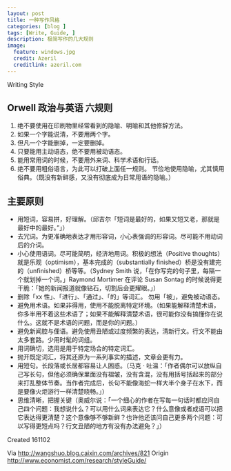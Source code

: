 ```yaml
---
layout: post
title: 一种写作风格
categories: [blog ]
tags: [Write, Guide, ]
description: 极简写作的几大规则
image:
  feature: windows.jpg
  credit: Azeril
  creditlink: azeril.com
---
```



Writing Style

## Orwell 政治与英语 六规则

1. 绝不要使用在印刷物里经常看到的隐喻、明喻和其他修辞方法。
2. 如果一个字能说清，不要用两个字。
3. 但凡一个字能删掉，一定要删掉。
4. 只要能用主动语态，绝不要用被动语态。
5. 能用常用词的时候，不要用外来词、科学术语和行话。
6. 绝不要用粗俗语言，为此可以打破上面任一规则。
节俭地使用隐喻，尤其慎用俗典。（既没有新鲜感，又没有彻底成为日常用语的隐喻。）

## 主要原则

- 用短词，容易拼，好理解。（邱吉尔「短词是最好的，如果又短又老，那就是最好中的最好。”」）
- 去冗词。为更准确地表达才用形容词，小心表强调的形容词。尽可能不用动词后的介词。
- 小心使用语词。尽可能简明，经济地用词。积极的想法（Positive thoughts）就是乐观（optimism），基本完成的（substantially finished）桥是没有建完的（unfinished）桥等等。（Sydney Smith 说，「在你写完的句子里，每隔一个就划掉一个词。」Raymond Mortimer 在评论 Susan Sontag 的时候说得更干脆：「她的新闻报道就像钻石，切割后会更耀眼。」）
- 删除「xx 性」、「进行」、「通过」、「的」等词汇。
勿用「被」，避免被动语态。
- 避免用术语。如果非得用，使用不能脱离特定环境。（如果能解释清楚术语，你多半用不着这些术语了；如果不能解释清楚术语，很可能你没有搞懂你在说什么。这就不是术语的问题，而是你的问题。）
- 避免新闻腔与俚语。避免使用丑陋或过度频繁的表达，清新行文。行文不能由太多套路。少用时髦的词组。
- 用词确切，选用是用于特定场合的特定词汇。
- 抛开既定词汇，将其还原为一系列事实的描述，文章会更有力。
- 用短句。长段落或长居都容易让人困惑。（马克 · 吐温：「作者偶尔可以放纵自己写长句，但他必须确保里面没有褶皱，没有含混，没有用括号括起来的部分来打乱整体节奏。当作者完成后，长句不能像海蛇一样大半个身子在水下，而是要像火炬游行一样清楚晓畅。」）
- 思维清晰，把握关键（奥威尔说：「一个细心的作者在写每一句话时都应问自己四个问题：我想说什么？可以用什么词来表达它？什么意像或者成语可以把它表达得更清楚？这个意像够不够新鲜？也许他还该问自己更多两个问题：可以写得更短点吗？行文丑陋的地方有没有办法避免？」）
 
Created 161102

Via http://wangshuo.blog.caixin.com/archives/821
Origin http://www.economist.com/research/styleGuide/